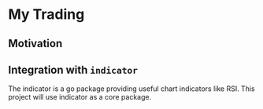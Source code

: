 # My Trading

## Motivation

## Integration with `indicator`

The indicator is a go package providing useful chart indicators like RSI. This project will use indicator as a core package.
